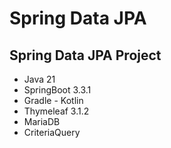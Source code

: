# Spring Data JPA
## Spring Data JPA Project
- Java 21
- SpringBoot 3.3.1
- Gradle - Kotlin
- Thymeleaf 3.1.2
- MariaDB 
- CriteriaQuery
